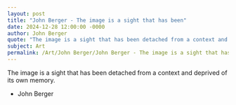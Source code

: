 ```yaml
---
layout: post
title: "John Berger - The image is a sight that has been"
date: 2024-12-28 12:00:00 -0000
author: John Berger
quote: "The image is a sight that has been detached from a context and deprived of its own memory."
subject: Art
permalink: /Art/John Berger/John Berger - The image is a sight that has been
---
```


The image is a sight that has been detached from a context and deprived of its own memory.

- John Berger
